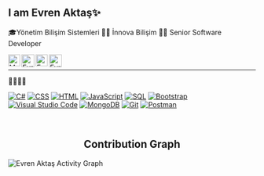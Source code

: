 <!DOCTYPE html>
<html>
 <head>
 </head>
  <body>
<section>
   <h2>I am Evren Aktaş✨</h2>
   <p>🎓Yönetim Bilişim Sistemleri 👨‍💻 İnnova Bilişim 👨‍💻 Senior Software Developer</a>
   </p>
</section>
 
<section>
<a href="https://www.linkedin.com/in/evren-akta%C5%9F-94a8b0133/" target="_blank">
   <img align="left" alt="Md. Shakil Hossain | Linkedin" width="24px" src="https://github.com/piyushP7pravin/piyushP7pravin/blob/master/Linkedin.svg" />
  </a>
 
  <a href="https://twitter.com/eeaaktas" target="_blank">
    <img align="left" alt="Evren Aktaş | Twitter" width="26px" src="https://github.com/piyushP7pravin/piyushP7pravin/blob/master/Twitter.svg" />
  </a>
  <a href="https://www.instagram.com/eaktassssss/" target="_blank">
    <img align="left" alt="Evren Aktaş | Instagram" width="24px" src="https://github.com/piyushP7pravin/piyushP7pravin/blob/master/Instagram.svg" />
  </a>
  <a href="http://evrenaktas.com/" target="_blank">
   <img align="left" alt="Evren Aktaş | Website" width="26px" src="https://github.com/shakiliitju/shakiliitju/blob/main/world-wide-web.svg" />
  </a>
<br>
<hr>
</section>
 👨‍💻👨‍💻

<p>
    <a href="https://github.com/search?q=user%3ADenverCoder1+language%3Acsharp"><img alt="C#" src="https://custom-icon-badges.herokuapp.com/badge/C%23-68217A.svg?logo=cs2&logoColor=white"></a>
    <a href="https://github.com/search?q=user%3ADenverCoder1+language%3Acss"><img alt="CSS" src="https://img.shields.io/badge/CSS-1572B6.svg?logo=css3&logoColor=white"></a>
    <a href="https://github.com/search?q=user%3ADenverCoder1+language%3Ahtml"><img alt="HTML" src="https://img.shields.io/badge/HTML-E34F26.svg?logo=html5&logoColor=white"></a>
    <a href="https://github.com/search?q=user%3ADenverCoder1+language%3Ajavascript"><img alt="JavaScript" src="https://img.shields.io/badge/JavaScript-F7DF1E.svg?logo=javascript&logoColor=black"></a>
    <a href="https://github.com/search?q=user%3ADenverCoder1+language%3Asql"><img alt="SQL" src="https://custom-icon-badges.herokuapp.com/badge/SQL-025E8C.svg?logo=database&logoColor=white"></a>
    <a href="#"><img alt="Bootstrap" src="https://img.shields.io/badge/Bootstrap-7952B3.svg?logo=bootstrap&logoColor=white"></a>
      <a href="#"><img alt="Visual Studio Code" src="https://img.shields.io/badge/Visual%20Studio%20Code-0078d7.svg?logo=visual-studio-code&logoColor=white"></a>
     <a href="#"><img alt="MongoDB" src ="https://img.shields.io/badge/MongoDB-4ea94b.svg?logo=mongodb&logoColor=white"></a>
    <a href="#"><img alt="Git" src="https://img.shields.io/badge/Git-F05033.svg?logo=git&logoColor=white"></a>
    <a href="#"><img alt="Postman" src="https://img.shields.io/badge/Postman-FF6C37?logo=postman&logoColor=white"></a>
</p>
 <br>
<p align="center">
 <h2 align="center">Contribution Graph</h2>
<p>
<img alt="Evren Aktaş Activity Graph" src="https://activity-graph.herokuapp.com/graph?username=eaktassssss&bg_color=1F222E&color=F8D866&line=F85D7F&point=FFFFFF&hide_border=true" />
</p>

</body>
</html>
